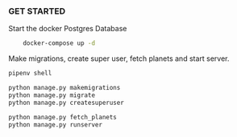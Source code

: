 ### GET STARTED

Start the docker Postgres Database

```sh
    docker-compose up -d
```

Make migrations, create super user, fetch planets and start server.
```sh
pipenv shell

python manage.py makemigrations
python manage.py migrate
python manage.py createsuperuser

python manage.py fetch_planets
python manage.py runserver


```
